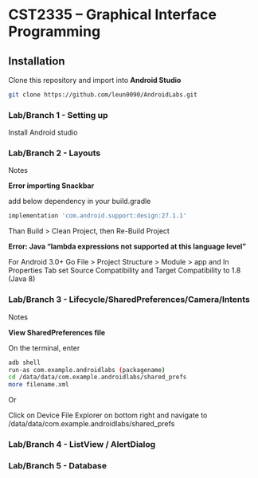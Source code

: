 # CST2335 – Graphical Interface Programming

## Installation
Clone this repository and import into **Android Studio**
```bash
git clone https://github.com/leun0090/AndroidLabs.git
```

### Lab/Branch 1 - Setting up

Install Android studio

### Lab/Branch 2 - Layouts

Notes

**Error importing Snackbar**

add below dependency in your build.gradle
```bash
implementation 'com.android.support:design:27.1.1'
```

Than Build > Clean Project,  then Re-Build Project

**Error: Java “lambda expressions not supported at this language level”**

For Android 3.0+ Go File > Project Structure > Module > app
and In Properties Tab set Source Compatibility and Target Compatibility to 1.8 (Java 8)


### Lab/Branch 3 - Lifecycle/SharedPreferences/Camera/Intents

Notes

**View SharedPreferences file**

On the terminal, enter

```bash
adb shell
run-as com.example.androidlabs (packagename)
cd /data/data/com.example.androidlabs/shared_prefs
more filename.xml
```

Or

Click on Device File Explorer on bottom right and navigate to /data/data/com.example.androidlabs/shared_prefs


### Lab/Branch 4 - ListView / AlertDialog


### Lab/Branch 5 - Database
